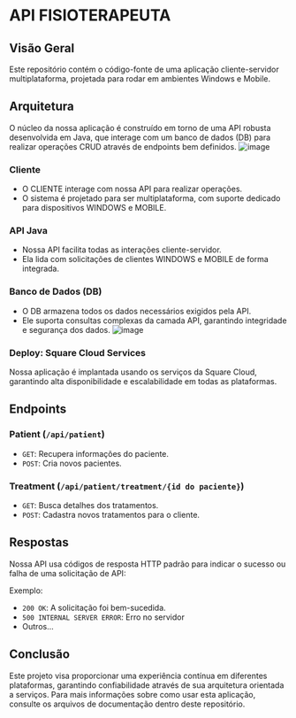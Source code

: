 # API FISIOTERAPEUTA

## Visão Geral
Este repositório contém o código-fonte de uma aplicação cliente-servidor multiplataforma, projetada para rodar em ambientes Windows e Mobile.

## Arquitetura
O núcleo da nossa aplicação é construído em torno de uma API robusta desenvolvida em Java, que interage com um banco de dados (DB) para realizar operações CRUD através de endpoints bem definidos.
![image](https://github.com/user-attachments/assets/823058d5-dfdb-4e1c-a4d5-3ee120c3b918)


### Cliente
- O CLIENTE interage com nossa API para realizar operações.
- O sistema é projetado para ser multiplataforma, com suporte dedicado para dispositivos WINDOWS e MOBILE.

### API Java
- Nossa API facilita todas as interações cliente-servidor.
- Ela lida com solicitações de clientes WINDOWS e MOBILE de forma integrada.

### Banco de Dados (DB)
- O DB armazena todos os dados necessários exigidos pela API.
- Ele suporta consultas complexas da camada API, garantindo integridade e segurança dos dados.
  ![image](https://github.com/user-attachments/assets/49bc248d-0a79-4070-83e7-49d402dbe6b1)

### Deploy: Square Cloud Services
Nossa aplicação é implantada usando os serviços da Square Cloud, garantindo alta disponibilidade e escalabilidade em todas as plataformas.

## Endpoints

### Patient (`/api/patient`)
- `GET`: Recupera informações do paciente.
- `POST`: Cria novos pacientes.
  
### Treatment (`/api/patient/treatment/{id do paciente}`)
- `GET`: Busca detalhes dos tratamentos.
- `POST`: Cadastra novos tratamentos para o cliente.

## Respostas
Nossa API usa códigos de resposta HTTP padrão para indicar o sucesso ou falha de uma solicitação de API:
  
Exemplo:
  - `200 OK`: A solicitação foi bem-sucedida.
  - `500 INTERNAL SERVER ERROR`: Erro no servidor
  - Outros...

## Conclusão
Este projeto visa proporcionar uma experiência contínua em diferentes plataformas, garantindo confiabilidade através de sua arquitetura orientada a serviços. Para mais informações sobre como usar esta aplicação, consulte os arquivos de documentação dentro deste repositório.
